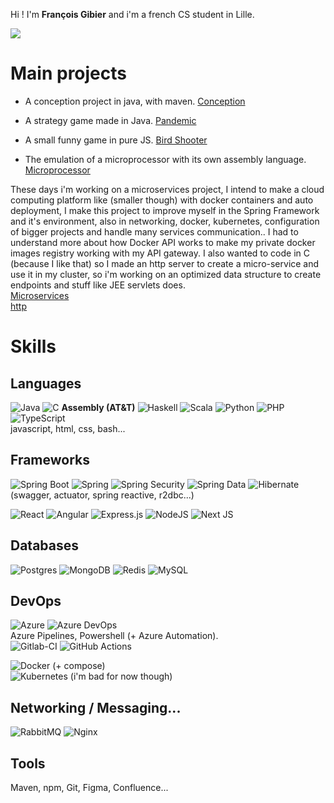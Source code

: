 Hi ! I'm **François Gibier** and i'm a french CS student in Lille.

![](https://github.com/FrancoisGib/github-stats/blob/master/generated/languages.svg?raw=true#gh-dark-mode-only)
# Main projects

- A conception project in java, with maven. [Conception](https://github.com/FrancoisGib/conception/)

- A strategy game made in Java. [Pandemic](https://github.com/FrancoisGib/Pandemic/)

- A small funny game in pure JS. [Bird Shooter](https://github.com/FrancoisGib/birdShooter)

- The emulation of a microprocessor with its own assembly language. [Microprocessor](https://github.com/FrancoisGib/microprocessor)


These days i'm working on a microservices project, I intend to make a cloud computing platform like (smaller though) with docker containers and auto deployment, I make this project to improve myself in the Spring Framework and it's environment, also in networking, docker, kubernetes, configuration of bigger projects and handle many services communication..
I had to understand more about how Docker API works to make my private docker images registry working with my API gateway.
I also wanted to code in C (because I like that) so I made an http server to create a micro-service and use it in my cluster, so i'm working on an optimized data structure to create endpoints and stuff like JEE servlets does.</br>
[Microservices](https://github.com/FrancoisGib/projet-microservices)</br>
[http](https://github.com/FrancoisGib/http)

# Skills

## Languages
![Java](https://img.shields.io/badge/java-%23ED8B00.svg?style=for-the-badge&logo=openjdk&logoColor=white)
![C](https://img.shields.io/badge/c-%2300599C.svg?style=for-the-badge&logo=c&logoColor=white)
<strong>Assembly (AT&T)</strong>
![Haskell](https://img.shields.io/badge/Haskell-5e5086?style=for-the-badge&logo=haskell&logoColor=white)
![Scala](https://img.shields.io/badge/scala-%23DC322F.svg?style=for-the-badge&logo=scala&logoColor=white)
![Python](https://img.shields.io/badge/python-3670A0?style=for-the-badge&logo=python&logoColor=ffdd54)
![PHP](https://img.shields.io/badge/php-%23777BB4.svg?style=for-the-badge&logo=php&logoColor=white)
![TypeScript](https://img.shields.io/badge/typescript-%23007ACC.svg?style=for-the-badge&logo=typescript&logoColor=white)</br>
javascript, html, css, bash...

## Frameworks
![Spring Boot](https://camo.githubusercontent.com/89234b0d504142af835b602d14a4895088023bb3c9681a616d4b4e19dc91be23/68747470733a2f2f696d672e736869656c64732e696f2f62616467652f537072696e675f426f6f742d4632463446393f7374796c653d666f722d7468652d6261646765266c6f676f3d737072696e672d626f6f74)
![Spring](https://img.shields.io/badge/spring-%236DB33F.svg?style=for-the-badge&logo=spring&logoColor=white)
![Spring Security](https://camo.githubusercontent.com/902ccb67f879a15b0b3b7c6e93f33f073843e0b3674bba9275c91ecaca739aba/68747470733a2f2f696d672e736869656c64732e696f2f62616467652f537072696e675f53656375726974792d3644423333463f7374796c653d666f722d7468652d6261646765266c6f676f3d537072696e672d5365637572697479266c6f676f436f6c6f723d7768697465)
![Spring Data](https://camo.githubusercontent.com/6043d3cdacba8ec92345dbb0623f8f3456535683cd3d3a28a2c7adccac177aaf/68747470733a2f2f696d672e736869656c64732e696f2f62616467652f537072696e675f446174612d2532333644423333462e7376673f7374796c653d666f722d7468652d6261646765266c6f676f3d737072696e67266c6f676f436f6c6f723d7768697465)
![Hibernate](https://camo.githubusercontent.com/3cfd3a68bd2a9a7a46bfb2baac67777f164122d1c8d5947eddd465442b588037/68747470733a2f2f696d672e736869656c64732e696f2f62616467652f48696265726e6174652d3539363636433f7374796c653d666f722d7468652d6261646765266c6f676f3d48696265726e617465266c6f676f436f6c6f723d7768697465) (swagger, actuator, spring reactive, r2dbc...)

![React](https://img.shields.io/badge/react-%2320232a.svg?style=for-the-badge&logo=react&logoColor=%2361DAFB)
![Angular](https://img.shields.io/badge/Angular-DD0031?style=for-the-badge&logo=angular&logoColor=white)
![Express.js](https://img.shields.io/badge/express.js-%23404d59.svg?style=for-the-badge&logo=express&logoColor=%2361DAFB)
![NodeJS](https://img.shields.io/badge/node.js-6DA55F?style=for-the-badge&logo=node.js&logoColor=white)
![Next JS](https://img.shields.io/badge/Next-black?style=for-the-badge&logo=next.js&logoColor=white)

## Databases
![Postgres](https://img.shields.io/badge/postgres-%23316192.svg?style=for-the-badge&logo=postgresql&logoColor=white)
![MongoDB](https://img.shields.io/badge/MongoDB-%234ea94b.svg?style=for-the-badge&logo=mongodb&logoColor=white)
![Redis](https://img.shields.io/badge/redis-%23DD0031.svg?style=for-the-badge&logo=redis&logoColor=white)
![MySQL](https://img.shields.io/badge/mysql-%2300f.svg?style=for-the-badge&logo=mysql&logoColor=white)

## DevOps
![Azure](https://img.shields.io/badge/Azure-blue?style=for-the-badge&logo=microsoft%20azure&logoColor=blue&labelColor=FFFFFF&link=https%3A%2F%2Fimages.app.goo.gl%2FK7PN1jYJd57x4q7A8)
![Azure DevOps](https://camo.githubusercontent.com/0adf4d855400cf3fe5a37945fd8e769dfd1351b3d06eb7a3c4f4b313d8eb9262/68747470733a2f2f696d672e736869656c64732e696f2f62616467652f417a7572655f4465764f70732d3030373844373f7374796c653d666f722d7468652d6261646765266c6f676f3d617a7572652d6465766f7073266c6f676f436f6c6f723d7768697465)</br>
Azure Pipelines, Powershell (+ Azure Automation).</br>
![Gitlab-CI](https://camo.githubusercontent.com/0344181a575de53bdce873cb327ec900b768451bbdda2a6f5d955024e4b84fdf/68747470733a2f2f696d672e736869656c64732e696f2f62616467652f6769746c616225323063692d2532333138313731372e7376673f7374796c653d666f722d7468652d6261646765266c6f676f3d6769746c6162266c6f676f436f6c6f723d7768697465)
![GitHub Actions](https://img.shields.io/badge/github%20actions-%232671E5.svg?style=for-the-badge&logo=githubactions&logoColor=white)

![Docker](https://camo.githubusercontent.com/8396abd667a0eca7d28cdb29ec63b6bf29a7854c7c3d467e6ece648c7e9b81e1/68747470733a2f2f696d672e736869656c64732e696f2f62616467652f646f636b65722d2532333064623765642e7376673f7374796c653d666f722d7468652d6261646765266c6f676f3d646f636b6572266c6f676f436f6c6f723d7768697465) (+ compose)</br>
![Kubernetes](https://img.shields.io/badge/kubernetes-%23326ce5.svg?style=for-the-badge&logo=kubernetes&logoColor=white) (i'm bad for now though)

## Networking / Messaging...
![RabbitMQ](https://img.shields.io/badge/Rabbitmq-FF6600?style=for-the-badge&logo=rabbitmq&logoColor=white)
![Nginx](https://img.shields.io/badge/nginx-%23009639.svg?style=for-the-badge&logo=nginx&logoColor=white)


## Tools
Maven, npm, Git, Figma, Confluence...